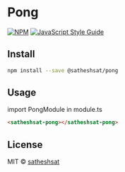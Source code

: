 # Pong

[![NPM](https://img.shields.io/npm/v/@satheshsat/pong.svg)](https://www.npmjs.com/package/@satheshsat/pong) [![JavaScript Style Guide](https://img.shields.io/badge/code_style-standard-brightgreen.svg)](https://standardjs.com)

## Install

```bash
npm install --save @satheshsat/pong
```

## Usage
import PongModule in module.ts

```html
<satheshsat-pong></satheshsat-pong>
```

## License

MIT © [satheshsat](https://github.com/satheshsat)
